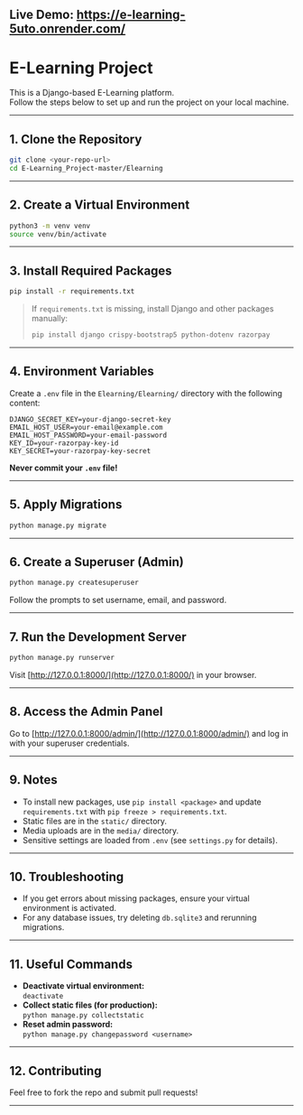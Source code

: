 ## Live Demo: https://e-learning-5uto.onrender.com/
# E-Learning Project

This is a Django-based E-Learning platform.  
Follow the steps below to set up and run the project on your local machine.

---

## 1. Clone the Repository

```bash
git clone <your-repo-url>
cd E-Learning_Project-master/Elearning
```

---

## 2. Create a Virtual Environment

```bash
python3 -m venv venv
source venv/bin/activate
```

---

## 3. Install Required Packages

```bash
pip install -r requirements.txt
```
> If `requirements.txt` is missing, install Django and other packages manually:
> ```bash
> pip install django crispy-bootstrap5 python-dotenv razorpay
> ```

---

## 4. Environment Variables

Create a `.env` file in the `Elearning/Elearning/` directory with the following content:

```
DJANGO_SECRET_KEY=your-django-secret-key
EMAIL_HOST_USER=your-email@example.com
EMAIL_HOST_PASSWORD=your-email-password
KEY_ID=your-razorpay-key-id
KEY_SECRET=your-razorpay-key-secret
```

**Never commit your `.env` file!**

---

## 5. Apply Migrations

```bash
python manage.py migrate
```

---

## 6. Create a Superuser (Admin)

```bash
python manage.py createsuperuser
```
Follow the prompts to set username, email, and password.

---

## 7. Run the Development Server

```bash
python manage.py runserver
```
Visit [http://127.0.0.1:8000/](http://127.0.0.1:8000/) in your browser.

---

## 8. Access the Admin Panel

Go to [http://127.0.0.1:8000/admin/](http://127.0.0.1:8000/admin/) and log in with your superuser credentials.

---

## 9. Notes

- To install new packages, use `pip install <package>` and update `requirements.txt` with `pip freeze > requirements.txt`.
- Static files are in the `static/` directory.
- Media uploads are in the `media/` directory.
- Sensitive settings are loaded from `.env` (see `settings.py` for details).

---

## 10. Troubleshooting

- If you get errors about missing packages, ensure your virtual environment is activated.
- For any database issues, try deleting `db.sqlite3` and rerunning migrations.

---

## 11. Useful Commands

- **Deactivate virtual environment:**  
  `deactivate`
- **Collect static files (for production):**  
  `python manage.py collectstatic`
- **Reset admin password:**  
  `python manage.py changepassword <username>`

---

## 12. Contributing

Feel free to fork the repo and submit pull requests!

---

